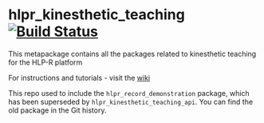 # hlpr_kinesthetic_teaching [![Build Status](https://api.travis-ci.org/HLP-R/hlpr_kinesthetic_teaching.png)](https://travis-ci.org/HLP-R/hlpr_kinesthetic_teaching)

This metapackage contains all the packages related to kinesthetic teaching for the HLP-R platform

For instructions and tutorials - visit the [wiki](https://github.com/HLP-R/hlpr_kinesthetic_teaching/wiki) 

This repo used to include the `hlpr_record_demonstration` package, which has been superseded by `hlpr_kinesthetic_teaching_api`. You can find the old package in the Git history.
